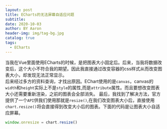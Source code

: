 ```yaml
---
layout: post
title: ECharts的无法屏幕自适应问题
subtitle:
date: 2020-10-03
author: BY Aaron
header-img: img/tag-bg.jpg
catalog: true
tags:
  - ECharts
---
```


当我在Vue里面使用ECharts的时候，是把图表大小固定后。后来，当我将数据改变后，这个大小不符合我的期望。因此我直接通过改变容器的css样式从而改变图表大小，却发现无法正常显示。  
后来经过多方的资料查询，才找出原因。EChart使用的是`canvas`，canvas的`width`和`height`实际上不是`style`的属性,而是`attribute`属性。而且要想改变图表大小还需要重新渲染，之前的图表会全部消失。
最后，我找到了解决方法，官方提供了一个`API`供我们使用那就是`resize()`,在我们改变图表大小后，直接使用`chart.resize()`将会直接得到改变大小后的图表。下面的代码是让图表大小自适应屏幕。
```javascript
window.onresize = chart.resize()
```